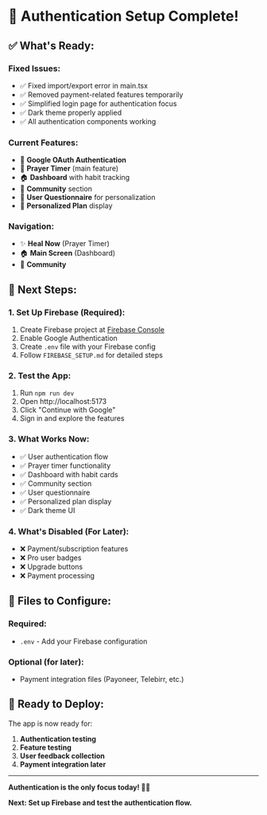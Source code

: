 # 🔐 Authentication Setup Complete!

## ✅ What's Ready:

### **Fixed Issues:**
- ✅ Fixed import/export error in main.tsx
- ✅ Removed payment-related features temporarily
- ✅ Simplified login page for authentication focus
- ✅ Dark theme properly applied
- ✅ All authentication components working

### **Current Features:**
- 🔐 **Google OAuth Authentication**
- 🙏 **Prayer Timer** (main feature)
- 🏠 **Dashboard** with habit tracking
- 👥 **Community** section
- 📝 **User Questionnaire** for personalization
- 🎯 **Personalized Plan** display

### **Navigation:**
- ✨ **Heal Now** (Prayer Timer)
- 🏠 **Main Screen** (Dashboard)
- 👥 **Community**

## 🚀 Next Steps:

### **1. Set Up Firebase (Required):**
1. Create Firebase project at [Firebase Console](https://console.firebase.google.com/)
2. Enable Google Authentication
3. Create `.env` file with your Firebase config
4. Follow `FIREBASE_SETUP.md` for detailed steps

### **2. Test the App:**
1. Run `npm run dev`
2. Open http://localhost:5173
3. Click "Continue with Google"
4. Sign in and explore the features

### **3. What Works Now:**
- ✅ User authentication flow
- ✅ Prayer timer functionality
- ✅ Dashboard with habit cards
- ✅ Community section
- ✅ User questionnaire
- ✅ Personalized plan display
- ✅ Dark theme UI

### **4. What's Disabled (For Later):**
- ❌ Payment/subscription features
- ❌ Pro user badges
- ❌ Upgrade buttons
- ❌ Payment processing

## 📁 Files to Configure:

### **Required:**
- `.env` - Add your Firebase configuration

### **Optional (for later):**
- Payment integration files (Payoneer, Telebirr, etc.)

## 🎯 Ready to Deploy:

The app is now ready for:
1. **Authentication testing**
2. **Feature testing**
3. **User feedback collection**
4. **Payment integration later**

---

**Authentication is the only focus today! 🔐✨**

**Next: Set up Firebase and test the authentication flow.**
